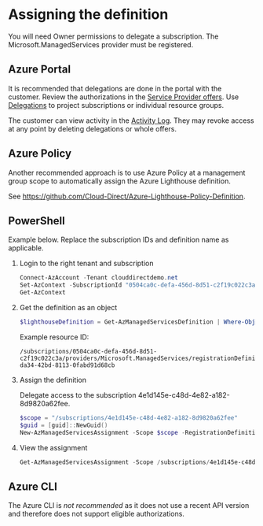 # Assigning the definition

You will need Owner permissions to delegate a subscription. The Microsoft.ManagedServices provider must be registered.

## Azure Portal

It is recommended that delegations are done in the portal with the customer.  Review the authorizations in the [Service Provider offers](https://portal.azure.com/#view/Microsoft_Azure_CustomerHub/ServiceProvidersBladeV2/~/providers). Use [Delegations](https://portal.azure.com/#view/Microsoft_Azure_CustomerHub/ServiceProvidersBladeV2/~/scopeManagement) to project subscriptions or individual resource groups.

The customer can view activity in the [Activity Log](https://portal.azure.com/#view/Microsoft_Azure_Monitoring/AzureMonitoringBrowseBlade/~/activityLog). They may revoke access at any point by deleting delegations or whole offers.

## Azure Policy

Another recommended approach is to use Azure Policy at a management group scope to automatically assign the Azure Lighthouse definition.

See <https://github.com/Cloud-Direct/Azure-Lighthouse-Policy-Definition>.

## PowerShell

Example below. Replace the subscription IDs and definition name as applicable.

1. Login to the right tenant and subscription

    ```powershell
    Connect-AzAccount -Tenant clouddirectdemo.net
    Set-AzContext -SubscriptionId "0504ca0c-defa-456d-8d51-c2f19c022c3a"
    Get-AzContext
    ```

1. Get the definition as an object

    ```powershell
    $lighthouseDefinition = Get-AzManagedServicesDefinition | Where-Object { $_RegistrationDefinitionName -eq "Standard Managed Service" }
    ```

    Example resource ID:

   ```text
   /subscriptions/0504ca0c-defa-456d-8d51-c2f19c022c3a/providers/Microsoft.ManagedServices/registrationDefinitions/fc540e68-da34-42bd-8113-0fabd91d68cb
   ```

1. Assign the definition

    Delegate access to the subscription 4e1d145e-c48d-4e82-a182-8d9820a62fee.

    ```powershell
    $scope = "/subscriptions/4e1d145e-c48d-4e82-a182-8d9820a62fee"
    $guid = [guid]::NewGuid()
    New-AzManagedServicesAssignment -Scope $scope -RegistrationDefinitionId $definition.Id -Name $guid
    ```

1. View the assignment

   ```powershell
   Get-AzManagedServicesAssignment -Scope /subscriptions/4e1d145e-c48d-4e82-a182-8d9820a62fee | ConvertTo-JSON
   ```

## Azure CLI

The Azure CLI is _not recommended_ as it does not use a recent API version and therefore does not support eligible authorizations.
